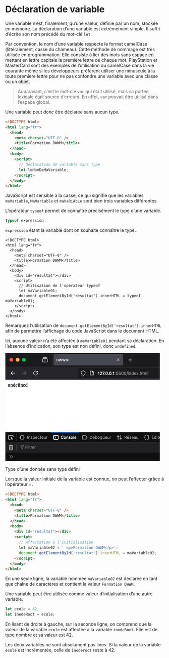 # Déclaration de variable

Une variable n’est, finalement, qu’une valeur, définie par un nom, stockée en mémoire. La déclaration d’une variable est extrêmement simple. Il suffit d’écrire son nom précédé du mot-clé `let`.

Par convention, le nom d’une variable respecte le format camelCase (littéralement, casse du chameau). Cette méthode de nommage est très utilisée en programmation. Elle consiste à lier des mots sans espace en mettant en lettre capitale la première lettre de chaque mot. PlayStation et MasterCard sont des exemples de l’utilisation du camelCase dans la vie courante même si les développeurs préfèrent utiliser une minuscule à la toute première lettre pour ne pas confondre une variable avec une classe ou un objet.

> Auparavant, c’est le mot-clé `var` qui était utilisé, mais sa portée lexicale était source d’erreurs. En effet, `var` pouvait être utilisé dans l’espace global.

Une variable peut donc être déclarée sans aucun type.

```html
<!DOCTYPE html>
<html lang="fr">
  <head>
    <meta charset="UTF-8" />
    <title>Formation DWWM</title>
  </head>
  <body>
    <script>
      // Déclaration de variable sans type
      let leNomDeMaVariable;
    </script>
  </body>
</html>
```

JavaScript est sensible à la casse, ce qui signifie que les variables `maVariable`, `MaVariable` et `maVaRiAbLe` sont bien trois variables différentes.

L’opérateur `typeof` permet de connaître précisément le type d’une variable.

```js
typeof expression
```

`expression` étant la variable dont on souhaite connaître le type.

```
<!DOCTYPE html>
<html lang="fr">
  <head>
    <meta charset="UTF-8" />
    <title>Formation DWWM</title>
  </head>
  <body>
    <div id="resultat"></div>
    <script>
      // Utilisation de l'opérateur typeof
      let maVariable01;
      document.getElementById('resultat').innerHTML = typeof maVariable01;
    </script>
  </body>
</html>
```

Remarquez l’utilisation de `document.getElementById('resultat').innerHTML` afin de permettre l’affichage du code JavaScript dans le document HTML.

Ici, aucune valeur n’a été affectée à `maVariable01` pendant sa déclaration. En l’absence d’indication, son type est non défini, donc `undefined`.

![img/RI03.png](../img/RI03.png)

Type d’une donnée sans type défini

Lorsque la valeur initiale de la variable est connue, on peut l’affecter grâce à l’opérateur \=.

```html
<!DOCTYPE html>
<html lang="fr">
  <head>
    <meta charset="UTF-8" />
    <title>Formation DWWM</title>
  </head>
  <body>
    <div id="resultat"></div>
    <script>
      // Affectation à l'initialisation
      let maVariable02 = ' <p>Formation DWWM</p>';
      document.getElementById('resultat').innerHTML = maVariable02;
    </script>
  </body>
</html>
```

En une seule ligne, la variable nommée `maVariable02` est déclarée en tant que chaîne de caractères et contient la valeur `Formation DWWM`.

Une variable peut être utilisée comme valeur d’initialisation d’une autre variable.

```js
let ecole = 42; 
let inodeRoot = ecole;
```

En lisant de droite à gauche, sur la seconde ligne, on comprend que la valeur de la variable `ecole` est affectée à la variable `inodeRoot`. Elle est de type nombre et sa valeur est 42.

Les deux variables ne sont absolument pas liées. Si la valeur de la variable `ecole` est incrémentée, celle de `inoderoot` reste à 42.
